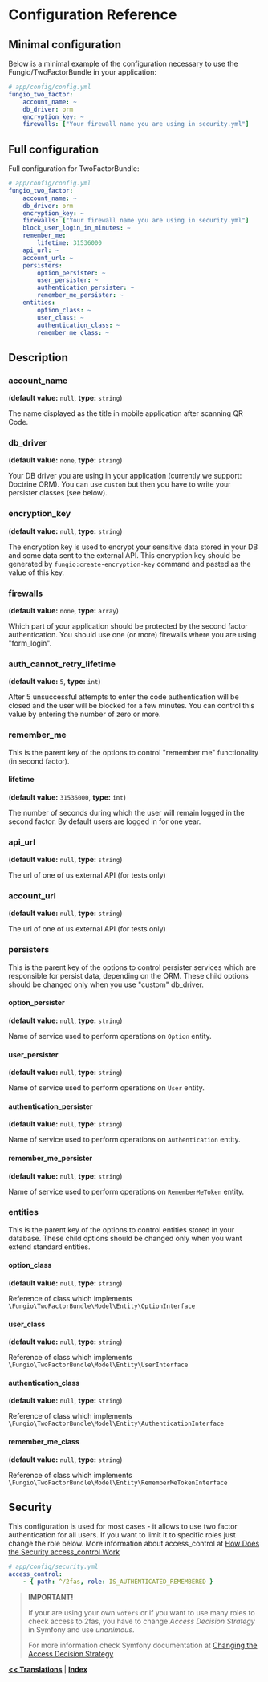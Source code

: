 Configuration Reference
=======================

Minimal configuration
---------------------

Below is a minimal example of the configuration necessary to use the Fungio/TwoFactorBundle
in your application:

```yaml
# app/config/config.yml
fungio_two_factor:
    account_name: ~
    db_driver: orm
    encryption_key: ~
    firewalls: ["Your firewall name you are using in security.yml"]
```

Full configuration
------------------

Full configuration for TwoFactorBundle:

```yaml
# app/config/config.yml
fungio_two_factor:
    account_name: ~
    db_driver: orm
    encryption_key: ~
    firewalls: ["Your firewall name you are using in security.yml"]
    block_user_login_in_minutes: ~
    remember_me:
        lifetime: 31536000
    api_url: ~
    account_url: ~
    persisters:
        option_persister: ~
        user_persister: ~
        authentication_persister: ~
        remember_me_persister: ~
    entities:
        option_class: ~
        user_class: ~
        authentication_class: ~
        remember_me_class: ~
```
Description
-----------

### **account_name**
(**default value:** `null`, **type:** `string`)

The name displayed as the title in mobile application after scanning QR Code.

### **db_driver**
(**default value:** `none`, **type:** `string`)

Your DB driver you are using in your application (currently we support: Doctrine ORM).
You can use `custom` but then you have to write your persister classes (see below).

### **encryption_key**
(**default value:** `null`, **type:** `string`)

The encryption key is used to encrypt your sensitive data stored in your DB and some data sent to the external API.
This encryption key should be generated by ``fungio:create-encryption-key`` command and pasted as the value of this key.

### **firewalls**
(**default value:** `none`, **type:** `array`)

Which part of your application should be protected by the second factor authentication.
You should use one (or more) firewalls where you are using "form_login".

### **auth_cannot_retry_lifetime**
(**default value:** `5`, **type:** `int`)

After 5 unsuccessful attempts to enter the code authentication will be closed and the user will be blocked for a few minutes.
You can control this value by entering the number of zero or more.

### **remember_me**

This is the parent key of the options to control "remember me" functionality (in second factor).

#### **lifetime**
(**default value:** `31536000`, **type:** `int`)

The number of seconds during which the user will remain logged in the second factor. By default users are logged in for one year.

### **api_url**
(**default value:** `null`, **type:** `string`)

The url of one of us external API (for tests only)

### **account_url**
(**default value:** `null`, **type:** `string`)

The url of one of us external API (for tests only)

### **persisters**

This is the parent key of the options to control persister services which are responsible for persist data, depending on the ORM.
These child options should be changed only when you use "custom" db_driver.

#### **option_persister**
(**default value:** `null`, **type:** `string`)

Name of service used to perform operations on `Option` entity.

#### **user_persister**
(**default value:** `null`, **type:** `string`)

Name of service used to perform operations on `User` entity.

#### **authentication_persister**
(**default value:** `null`, **type:** `string`)

Name of service used to perform operations on `Authentication` entity.

#### **remember_me_persister**
(**default value:** `null`, **type:** `string`)

Name of service used to perform operations on `RememberMeToken` entity.

### **entities**

This is the parent key of the options to control entities stored in your database.
These child options should be changed only when you want extend standard entities.

#### **option_class**
(**default value:** `null`, **type:** `string`)

Reference of class which implements `\Fungio\TwoFactorBundle\Model\Entity\OptionInterface`

#### **user_class**
(**default value:** `null`, **type:** `string`)

Reference of class which implements `\Fungio\TwoFactorBundle\Model\Entity\UserInterface`

#### **authentication_class**
(**default value:** `null`, **type:** `string`)

Reference of class which implements `\Fungio\TwoFactorBundle\Model\Entity\AuthenticationInterface`

#### **remember_me_class**
(**default value:** `null`, **type:** `string`)

Reference of class which implements `\Fungio\TwoFactorBundle\Model\Entity\RememberMeTokenInterface`


Security
--------

This configuration is used for most cases - it allows to use two factor authentication for all users.
If you want to limit it to specific roles just change the role below.
More information about access_control at [How Does the Security access_control Work](http://symfony.com/doc/current/security/access_control.html)

```yaml
# app/config/security.yml
access_control:
    - { path: ^/2fas, role: IS_AUTHENTICATED_REMEMBERED }
```

> **IMPORTANT!**
>
>If your are using your own ``voters`` or if you want to use many roles to check access to 2fas, you have to change *Access Decision Strategy* in Symfony and use *unanimous*.
> 
>For more information check Symfony documentation at [Changing the Access Decision Strategy](http://symfony.com/doc/current/security/voters.html#changing-the-access-decision-strategy)

[**<< Translations**](translations.md) | [**Index**](index.md)